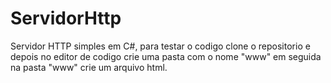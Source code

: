 # ServidorHttp

Servidor HTTP simples em C#, para testar o codigo clone o repositorio e depois no editor de codigo crie uma pasta com o nome "www" em seguida na pasta "www" crie um arquivo html.
